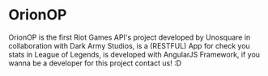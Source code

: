 # OrionOP
OrionOP is the first Riot Games API's project developed by Unosquare in collaboration with Dark Army Studios, is a (RESTFUL) App for check you stats in League of Legends, is developed with AngularJS Framework, if you wanna be a developer for this project contact us! :D
